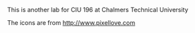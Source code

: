 This is another lab for CIU 196 at Chalmers Technical University

The icons are from http://www.pixellove.com
